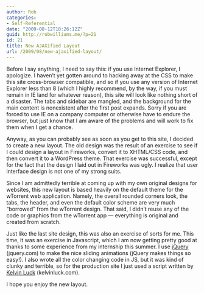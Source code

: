 ```yaml
---
author: Rob
categories:
- Self-Referential
date: "2009-08-12T18:26:12Z"
guid: http://robwilliams.me/?p=21
id: 21
title: New AJAXified Layout
url: /2009/08/new-ajaxified-layout/
---
```

Before I say anything, I need to say this: if you use Internet Explorer, I apologize. I haven&#8217;t yet gotten around to hacking away at the CSS to make this site cross-browser compatible, and so if you use any version of Internet Explorer less than 8 (which I highly recommend, by the way, if you must remain in IE land for whatever reason), this site will look like nothing short of a disaster. The tabs and sidebar are mangled, and the background for the main content is nonexistent after the first post expands. Sorry if you are forced to use IE on a company computer or otherwise have to endure the browser, but just know that I am aware of the problems and will work to fix them when I get a chance.

Anyway, as you can probably see as soon as you get to this site, I decided to create a new layout. The old design was the result of an exercise to see if I could design a layout in Fireworks, convert it to XHTML/CSS code, and then convert it to a WordPress theme. That exercise was successful, except for the fact that the design I laid out in Fireworks was ugly. I realize that user interface design is not one of my strong suits.

Since I am admittedly terrible at coming up with my own original designs for websites, this new layout is based heavily on the default theme for the wTorrent web application. Namely, the overall rounded corners look, the tabs, the header, and even the default color scheme are very much &#8220;borrowed&#8221; from the wTorrent design. That said, I didn&#8217;t reuse any of the code or graphics from the wTorrent app &#8212; everything is original and created from scratch.

Just like the last site design, this was also an exercise of sorts for me. This time, it was an exercise in Javascript, which I am now getting pretty good at thanks to some experience from my internship this summer. I use <a href="http://jquery.com" title="jQuery" target="_blank">jQuery</a> (jquery.com) to make the nice sliding animations (jQuery makes things so easy!). I also wrote all the color changing code in JS, but it was kind of clunky and terrible, so for the production site I just used a script written by <a href="http://kelvinluck.com" title="Kelvin Luck" target="_blank">Kelvin Luck</a> (kelvinluck.com).

I hope you enjoy the new layout.